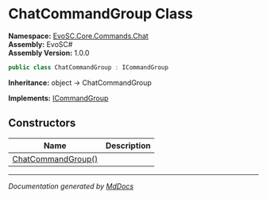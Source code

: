 ﻿<!--  
  <auto-generated>   
    The contents of this file were generated by a tool.  
    Changes to this file may be list if the file is regenerated  
  </auto-generated>   
-->

# ChatCommandGroup Class

**Namespace:** [EvoSC.Core.Commands.Chat](../index.md)  
**Assembly:** EvoSC\#  
**Assembly Version:** 1.0.0

```csharp
public class ChatCommandGroup : ICommandGroup
```

**Inheritance:** object → ChatCommandGroup

**Implements:** [ICommandGroup](../../Generic/Interfaces/ICommandGroup/index.md)

## Constructors

| Name                                        | Description |
| ------------------------------------------- | ----------- |
| [ChatCommandGroup()](constructors/index.md) |             |

___

*Documentation generated by [MdDocs](https://github.com/ap0llo/mddocs)*
